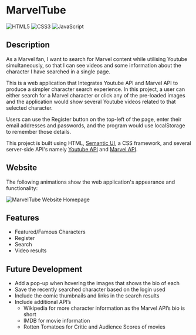 # MarvelTube

![HTML5](https://img.shields.io/badge/html5-%23E34F26.svg?style=for-the-badge&logo=html5&logoColor=white) ![CSS3](https://img.shields.io/badge/css3-%231572B6.svg?style=for-the-badge&logo=css3&logoColor=white) ![JavaScript](https://img.shields.io/badge/javascript-%23323330.svg?style=for-the-badge&logo=javascript&logoColor=%23F7DF1E)

## Description

As a Marvel fan, I want to search for Marvel content while utilising Youtube simultaneously, so that I can see videos and some information about the character I have searched in a single page.

This is a web application that Integrates Youtube API and Marvel API to produce a simpler character search experience. In this project, a user can either search for a Marvel character or click any of the pre-loaded images and the application would show several Youtube videos related to that selected character.

Users can use the Register button on the top-left of the page, enter their email addresses and passwords, and the program would use localStorage to remember those details.

This project is built using HTML, [Semantic UI](https://semantic-ui.com/), a CSS framework, and several server-side API's namely [Youtube API](https://developers.google.com/youtube) and [Marvel API](https://developer.marvel.com/).

## Website

The following animations show the web application's appearance and functionality:

![MarvelTube Website Homepage](./Assets/img/MarvelTube.gif)


## Features

- Featured/Famous Characters
- Register
- Search
- Video results

## Future Development

- Add a pop-up when hovering the images that shows the bio of each
- Save the recently searched character based on the login used
- Include the comic thumbnails and links in the search results
- Include additional API’s
  - Wikipedia for more character information as the Marvel API’s bio is short
  - IMDB for movie information
  - Rotten Tomatoes for Critic and Audience Scores of movies
